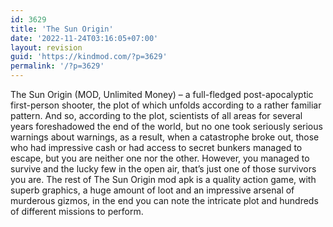 ```yaml
---
id: 3629
title: 'The Sun Origin'
date: '2022-11-24T03:16:05+07:00'
layout: revision
guid: 'https://kindmod.com/?p=3629'
permalink: '/?p=3629'
---
```


The Sun Origin (MOD, Unlimited Money) – a full-fledged post-apocalyptic first-person shooter, the plot of which unfolds according to a rather familiar pattern. And so, according to the plot, scientists of all areas for several years foreshadowed the end of the world, but no one took seriously serious warnings about warnings, as a result, when a catastrophe broke out, those who had impressive cash or had access to secret bunkers managed to escape, but you are neither one nor the other. However, you managed to survive and the lucky few in the open air, that’s just one of those survivors you are. The rest of The Sun Origin mod apk is a quality action game, with superb graphics, a huge amount of loot and an impressive arsenal of murderous gizmos, in the end you can note the intricate plot and hundreds of different missions to perform.